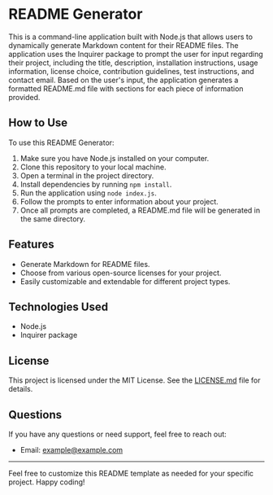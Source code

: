 # README Generator

This is a command-line application built with Node.js that allows users to dynamically generate Markdown content for their README files. The application uses the Inquirer package to prompt the user for input regarding their project, including the title, description, installation instructions, usage information, license choice, contribution guidelines, test instructions, and contact email. Based on the user's input, the application generates a formatted README.md file with sections for each piece of information provided.

## How to Use

To use this README Generator:

1. Make sure you have Node.js installed on your computer.
2. Clone this repository to your local machine.
3. Open a terminal in the project directory.
4. Install dependencies by running `npm install`.
5. Run the application using `node index.js`.
6. Follow the prompts to enter information about your project.
7. Once all prompts are completed, a README.md file will be generated in the same directory.

## Features

- Generate Markdown for README files.
- Choose from various open-source licenses for your project.
- Easily customizable and extendable for different project types.

## Technologies Used

- Node.js
- Inquirer package

## License

This project is licensed under the MIT License. See the [LICENSE.md](LICENSE.md) file for details.

## Questions

If you have any questions or need support, feel free to reach out:

- Email: [example@example.com](mailto:example@example.com)

---

Feel free to customize this README template as needed for your specific project. Happy coding!
